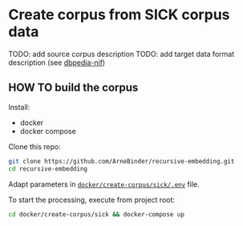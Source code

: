 # Create corpus from SICK corpus data

TODO: add source corpus description
TODO: add target data format description (see [dbpedia-nif](../dbpedia-nif/README.md))

## HOW TO build the corpus

Install:
 * docker
 * docker compose

Clone this repo:
```bash
git clone https://github.com/ArneBinder/recursive-embedding.git
cd recursive-embedding
```

Adapt parameters in [`docker/create-corpus/sick/.env`](.env) file.

To start the processing, execute from project root:

```bash
cd docker/create-corpus/sick && docker-compose up
```



